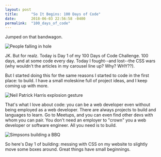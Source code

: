 ```yaml
---
layout: post
title:      "So It Begins: 100 Days of Code"
date:       2018-06-03 22:56:58 -0400
permalink:  "100_days_of_code"
---
```


Jumped on that bandwagon.

![People falling in hole](https://i.imgur.com/o5vhUPq.gif)

JK. But for realz. Today is Day 1 of my 100 Days of Code Challenge. 100 days, and at some code every day. Today I fought--and lost--the CSS wars (why wouldn't the articles in my carousel line up? Why? WHY??).

But I started doing this for the same reasons I started to code in the first place: to build. I have a small moleskine full of project ideas, and I keep coming up with more.

![Neil Patrick Harris explosion gesture](https://i.imgur.com/wYZmRkA.gif)

That's what I love about code: you can be a web developer even without being employed as a web developer. There are always projects to build and languages to learn. Go to Meetups, and you can even find other devs with whom you can pair. You don't need an employer to "crown" you a web developer or software engineer. All you need is to build.

![Simpsons building a BBQ](https://i.imgur.com/PiP5dBv.gif)

So here's Day 1 of building: messing with CSS on my website to slightly move some boxes around. Great things have small beginnings.
